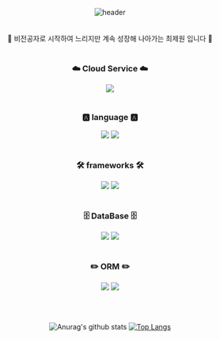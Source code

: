 <div align=center>
 
![header](https://capsule-render.vercel.app/api?type=shark&color=auto&height=250&section=header&text=JeWon's%20GitHub&fontSize=70&animation=scaleIn)
<br>
<br>
<br>
👏 비전공자로 시작하여 느리지만 계속 성장해 나아가는 최제원 입니다 👏 
<br>
<br>
### ☁️ Cloud Service ☁️
<img src="https://img.shields.io/badge/Amazon AWS-FF9900?style=flat-for-the-badge&logo=JavaScript&logoColor=white"></a>
<br>
<br>
### 🅰️ language 🅰️ 
<img src="https://img.shields.io/badge/JavaScript-F7DF1E?style=flat-for-the-badge&logo=JavaScript&logoColor=white"></a>
<img src="https://img.shields.io/badge/TypeScript-3178C6?style=flat-for-the-badge&logo=TypeScript&logoColor=white"></a>
<br>
<br>
### 🛠️ frameworks 🛠️
<img src="https://img.shields.io/badge/NestJs-E0234E?style=flat-for-the-badge&logo=NestJs&logoColor=white"></a>
<img src="https://img.shields.io/badge/Express-000000?style=flat-for-the-badge&logo=Express&logoColor=white"></a>
<br>
<br>
### 🗄️ DataBase 🗄️
<img src="https://img.shields.io/badge/MySQL-4479A1?style=flat-for-the-badge&logo=MySQL&logoColor=white"></a>
<img src="https://img.shields.io/badge/PostgreSQL-4169E1?style=flat-for-the-badge&logo=PostgreSQL&logoColor=white"></a>
<br>
<br>
### ✏️ ORM ✏️
<img src="https://img.shields.io/badge/Prisma-2D3748?style=flat-for-the-badge&logo=Prisma&logoColor=white"></a>
<img src="https://img.shields.io/badge/Sequelize-52B0E7?style=flat-for-the-badge&logo=Sequelize&logoColor=white"></a>
<div>
<br>
<br>
 
![Anurag's github stats](https://github-readme-stats.vercel.app/api?username=CHOIJEWON&show_icons=true&theme=radical) [![Top Langs](https://github-readme-stats.vercel.app/api/top-langs/?username=CHOIJEWON&layout=compact&theme=dracula)](https://github.com/CHOIJEWON)



